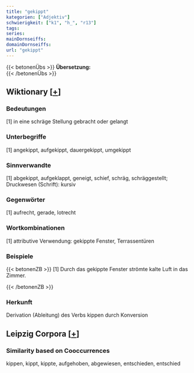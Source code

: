 ```yaml
---
title: "gekippt"
kategorien: ["Adjektiv"]
schwierigkeit: ["k1", "h_", "r13"]
tags:
series:
mainDornseiffs:
domainDornseiffs:
url: "gekippt"
---
```


{{< betonenÜbs >}}
**Übersetzung:**  
{{< /betonenÜbs >}}

## Wiktionary [[+](https://de.wiktionary.org/wiki/gekippt)]

### Bedeutungen
[1] in eine schräge Stellung gebracht oder gelangt  

### Unterbegriffe
[1] angekippt, aufgekippt, dauergekippt, umgekippt  

### Sinnverwandte
[1] abgekippt, aufgeklappt, geneigt, schief, schräg, schräggestellt; Druckwesen (Schrift): kursiv  

### Gegenwörter
[1] aufrecht, gerade, lotrecht  

### Wortkombinationen
[1] attributive Verwendung: gekippte Fenster, Terrassentüren  

### Beispiele
{{< betonenZB >}}
[1] Durch das gekippte Fenster strömte kalte Luft in das Zimmer.  

{{< /betonenZB >}}
### Herkunft
Derivation (Ableitung) des Verbs kippen durch Konversion  


## Leipzig Corpora [[+](https://corpora.uni-leipzig.de/en/res?word=gekippt&corpusId=deu_newscrawl-public_2018)]


### Similarity based on Cooccurrences
kippen, kippt, kippte, aufgehoben, abgewiesen, entschieden, entschied

